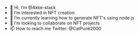 - 👋 Hi, I’m @Akke-stack
- 👀 I’m interested in NFT creation
- 🌱 I’m currently learning how to generate NFT's using node js
- 💞️ I’m looking to collaborate on NFT projects
- 📫 How to reach me Twitter: @CatPunk2000

<!---
Akke-stack/Akke-stack is a ✨ special ✨ repository because its `README.md` (this file) appears on your GitHub profile.
You can click the Preview link to take a look at your changes.
--->

